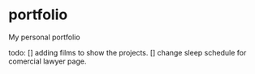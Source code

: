 # portfolio

My personal portfolio

todo:
[] adding films to show the projects.
[] change sleep schedule for comercial lawyer page.

